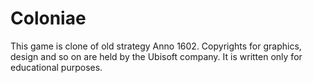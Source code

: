 Coloniae
========

This game is clone of old strategy Anno 1602. Copyrights for graphics, design and so on are held by the Ubisoft company. It is written only for educational purposes.
